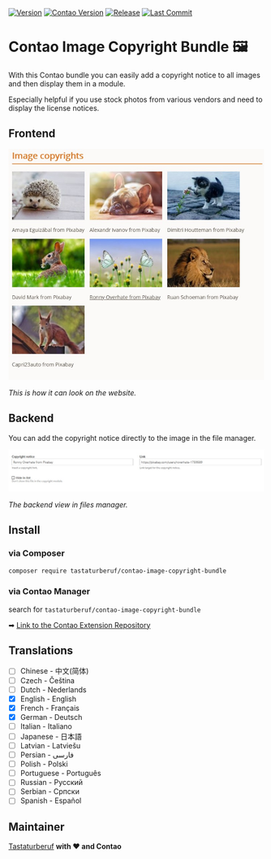 [![Version](http://img.shields.io/packagist/v/tastaturberuf/contao-image-copyright-bundle)](https://packagist.org/packages/tastaturberuf/contao-image-copyright-bundle)
[![Contao Version](https://img.shields.io/badge/contao--version-^4.9-%23F47C00)](https://contao.org)
[![Release](https://img.shields.io/github/release-date/tastaturberuf/contao-image-copyright-bundle)](https://github.com/Tastaturberuf/contao-image-copyright-bundle)
[![Last Commit](https://img.shields.io/github/last-commit/tastaturberuf/contao-image-copyright-bundle)](https://github.com/Tastaturberuf/contao-image-copyright-bundle/commits/master)

# Contao Image Copyright Bundle :framed_picture:

With this Contao bundle you can easily add a copyright notice to all images and then display them in a module.

Especially helpful if you use stock photos from various vendors and need to display the license notices.

## Frontend

![Frontend Module Screenshot](Resources/docs/screenshots/frontend_module.jpg)
 
 *This is how it can look on the website.*

## Backend

You can add the copyright notice directly to the image in the file manager.

![Backend Screenshot](Resources/docs/screenshots/backend_tl_files_dca.jpg)
 
 *The backend view in files manager.*

## Install

### via Composer
```
composer require tastaturberuf/contao-image-copyright-bundle
```
### via Contao Manager
search for `tastaturberuf/contao-image-copyright-bundle`

➡ [Link to the Contao Extension Repository](https://extensions.contao.org/?p=tastaturberuf%2Fcontao-image-copyright-bundle)


## Translations

- [ ] Chinese - 中文(简体)
- [ ] Czech - Čeština
- [ ] Dutch - Nederlands
- [x] English - English
- [x] French - Français
- [x] German - Deutsch
- [ ] Italian - Italiano
- [ ] Japanese - 日本語
- [ ] Latvian - Latviešu
- [ ] Persian - فارسی
- [ ] Polish - Polski
- [ ] Portuguese - Português
- [ ] Russian - Русский
- [ ] Serbian - Српски
- [ ] Spanish - Español

## Maintainer
[Tastaturberuf](https://tastaturberuf.de) **with ♥ and Contao**
